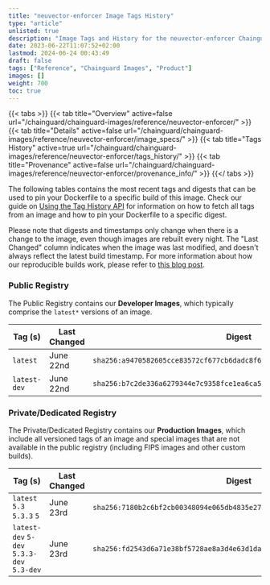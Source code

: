 ```yaml
---
title: "neuvector-enforcer Image Tags History"
type: "article"
unlisted: true
description: "Image Tags and History for the neuvector-enforcer Chainguard Image"
date: 2023-06-22T11:07:52+02:00
lastmod: 2024-06-24 00:43:49
draft: false
tags: ["Reference", "Chainguard Images", "Product"]
images: []
weight: 700
toc: true
---
```


{{< tabs >}}
{{< tab title="Overview" active=false url="/chainguard/chainguard-images/reference/neuvector-enforcer/" >}}
{{< tab title="Details" active=false url="/chainguard/chainguard-images/reference/neuvector-enforcer/image_specs/" >}}
{{< tab title="Tags History" active=true url="/chainguard/chainguard-images/reference/neuvector-enforcer/tags_history/" >}}
{{< tab title="Provenance" active=false url="/chainguard/chainguard-images/reference/neuvector-enforcer/provenance_info/" >}}
{{</ tabs >}}

The following tables contains the most recent tags and digests that can be used to pin your Dockerfile to a specific build of this image. Check our guide on [Using the Tag History API](/chainguard/chainguard-images/using-the-tag-history-api/) for information on how to fetch all tags from an image and how to pin your Dockerfile to a specific digest.

Please note that digests and timestamps only change when there is a change to the image, even though images are rebuilt every night. The "Last Changed" column indicates when the image was last modified, and doesn't always reflect the latest build timestamp. For more information about how our reproducible builds work, please refer to [this blog post](https://www.chainguard.dev/unchained/reproducing-chainguards-reproducible-image-builds).

### Public Registry
The Public Registry contains our **Developer Images**, which typically comprise the `latest*` versions of an image.

| Tag (s)       | Last Changed | Digest                                                                    |
|---------------|--------------|---------------------------------------------------------------------------|
|  `latest`     | June 22nd    | `sha256:a9470582605cce83572cf677cb6dadc8f652eb5f99a1000f5163b4ed2c8817f8` |
|  `latest-dev` | June 22nd    | `sha256:b7c2de336a6279344e7c9358fce1ea6ca59474f2f2e2819c9dd1f52578e2a0f9` |


### Private/Dedicated Registry
The Private/Dedicated Registry contains our **Production Images**, which include all versioned tags of an image and special images that are not available in the public registry (including FIPS images and other custom builds).

| Tag (s)                                     | Last Changed | Digest                                                                    |
|---------------------------------------------|--------------|---------------------------------------------------------------------------|
|  `latest` `5.3` `5.3.3` `5`                 | June 23rd    | `sha256:7180b2c6bf2cb00348094e065db4835e27042bf0117cbd78d131aa2721cf804e` |
|  `latest-dev` `5-dev` `5.3.3-dev` `5.3-dev` | June 23rd    | `sha256:fd2543d6a71e38bf5728ae8a3d4e63d1daa7d2d8373dee1e0b75dcea9b164277` |


